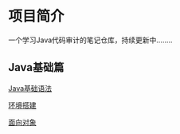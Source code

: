 # 项目简介

一个学习Java代码审计的笔记仓库，持续更新中........

## Java基础篇

[Java基础语法](/Java基础语法/Java基础语法.md)

[环境搭建](/环境搭建/环境搭建.md)

[面向对象](/面向对象/面向对象.md)

